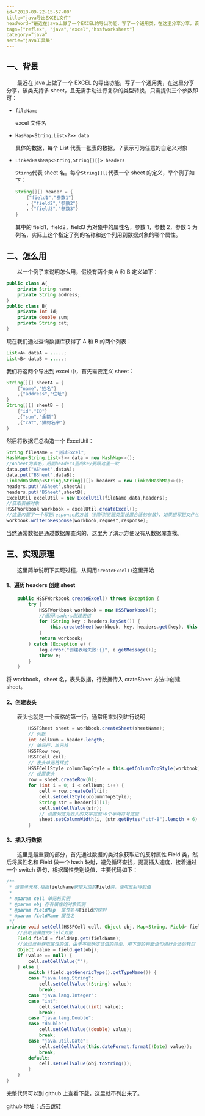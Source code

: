 ```yaml
---
id="2018-09-22-15-57-00"
title="java导出EXCEL文件"
headWord="最近在java上做了一个EXCEL的导出功能，写了一个通用类，在这里分享分享，该类支持多sheet，且无需手动进行复杂的类型转换."
tags=["reflex", "java","excel","hssfworksheet"]
category="java"
serie="java工具集"
---
```


## 一、背景

&emsp;&emsp;最近在 java 上做了一个 EXCEL 的导出功能，写了一个通用类，在这里分享分享，该类支持多 sheet，且无需手动进行复杂的类型转换，只需提供三个参数即可：

- `fileName`

  excel 文件名

- `HasMap<String,List<?>> data`

  具体的数据，每个 List 代表一张表的数据，？表示可为任意的自定义对象

- `LinkedHashMap<String,String[][]> headers`

  `Stirng`代表 sheet 名。每个`String[][]`代表一个 sheet 的定义，举个例子如下：

  ```java
  String[][] header = {
      {"field1","参数1"}
      ，{"field2","参数2"}
      ，{"field3","参数3"}
  }
  ```

  其中的 field1，field2，field3 为对象中的属性名，参数 1，参数 2，参数 3 为列名，实际上这个指定了列的名称和这个列用到数据对象的哪个属性。

## 二、怎么用

&emsp;&emsp;以一个例子来说明怎么用，假设有两个类 A 和 B 定义如下：

```java
public class A{
    private String name;
    private String address;
}
public class B{
    private int id;
    private double sum;
    private String cat;
}
```

现在我们通过查询数据库获得了 A 和 B 的两个列表：

```java
List<A> dataA = .....;
List<B> dataB = .....;
```

我们将这两个导出到 excel 中，首先需要定义 sheet：

```java
String[][] sheetA = {
    {"name","姓名"}
    ,{"address","住址"}
}
String[][] sheetB = {
    {"id","ID"}
    ,{"sum","余额"}
    ,{"cat","猫的名字"}
}
```

然后将数据汇总构造一个 ExcelUtil：

```java
String fileName = "测试Excel";
HashMap<String,List<?>> data = new HashMap<>();
//ASheet为表名，后面headers里的key要跟这里一致
data.put("ASheet",dataA);
data.put("BSheet",dataB);
LinkedHashMap<String,String[][]> headers = new LinkedHashMap<>();
headers.put("ASheet",sheetA);
headers.put("BSheet",sheetB);
ExcelUtil excelUtil = new ExcelUtil(fileName,data,headers);
//获取表格对象
HSSFWorkbook workbook = excelUtil.createExcel();
//这里内置了一个写到response的方法（判断浏览器类型设置合适的参数），如果想写到文件也是类似的
workbook.writeToResponse(workbook,request,response);
```

当然通常数据是通过数据库查询的，这里为了演示方便没有从数据库查找。

## 三、实现原理

&emsp;&emsp;这里简单说明下实现过程，从调用`createExcel()`这里开始

#### 1、遍历 headers 创建 sheet

```java
    public HSSFWorkbook createExcel() throws Exception {
        try {
            HSSFWorkbook workbook = new HSSFWorkbook();
            //遍历headers创建表格
            for (String key : headers.keySet()) {
                this.createSheet(workbook, key, headers.get(key), this.data.get(key));
            }
            return workbook;
        } catch (Exception e) {
            log.error("创建表格失败:{}", e.getMessage());
            throw e;
        }
    }
```

将 workbook，sheet 名，表头数据，行数据传入 crateSheet 方法中创建 sheet。

#### 2、创建表头

&emsp;&emsp;表头也就是一个表格的第一行，通常用来对列进行说明

```java
        HSSFSheet sheet = workbook.createSheet(sheetName);
        // 列数
        int cellNum = header.length;
        // 单元行，单元格
        HSSFRow row;
        HSSFCell cell;
        // 表头单元格样式
        HSSFCellStyle columnTopStyle = this.getColumnTopStyle(workbook);
        // 设置表头
        row = sheet.createRow(0);
        for (int i = 0; i < cellNum; i++) {
            cell = row.createCell(i);
            cell.setCellStyle(columnTopStyle);
            String str = header[i][1];
            cell.setCellValue(str);
            // 设置列宽为表头的文字宽度+6个半角符号宽度
            sheet.setColumnWidth(i, (str.getBytes("utf-8").length + 6) * 256);
        }
```

#### 3、插入行数据

&emsp;&emsp;这里是最重要的部分，首先通过数据的类对象获取它的反射属性 Field 类，然后将属性名和 Field 做一个 hash 映射，避免循环查找，提高插入速度，接着通过一个 switch 语句，根据属性类别设值，主要代码如下：

```java
/**
 * 设置单元格,根据fieldName获取对应的Field类，使用反射得到值
 *
 * @param cell 单元格实例
 * @param obj 存有属性的对象实例
 * @param fieldMap  属性名与Field的映射
 * @param fieldName 属性名
 */
private void setCell(HSSFCell cell, Object obj, Map<String, Field> fieldMap, String fieldName) throws Exception {
    //获取该属性的Field对象
    Field field = fieldMap.get(fieldName);
    //通过反射获取属性的值，由于不能确定该值的类型，用下面的判断语句进行合适的转型
    Object value = field.get(obj);
    if (value == null) {
        cell.setCellValue("");
    } else {
        switch (field.getGenericType().getTypeName()) {
        case "java.lang.String":
            cell.setCellValue((String) value);
            break;
        case "java.lang.Integer":
        case "int":
            cell.setCellValue((int) value);
            break;
        case "java.lang.Double":
        case "double":
            cell.setCellValue((double) value);
            break;
        case "java.util.Date":
            cell.setCellValue(this.dateFormat.format((Date) value));
            break;
        default:
            cell.setCellValue(obj.toString());
        }
    }
}
```

完整代码可以到 github 上查看下载，这里就不列出来了。

github 地址：[点击跳转]()
